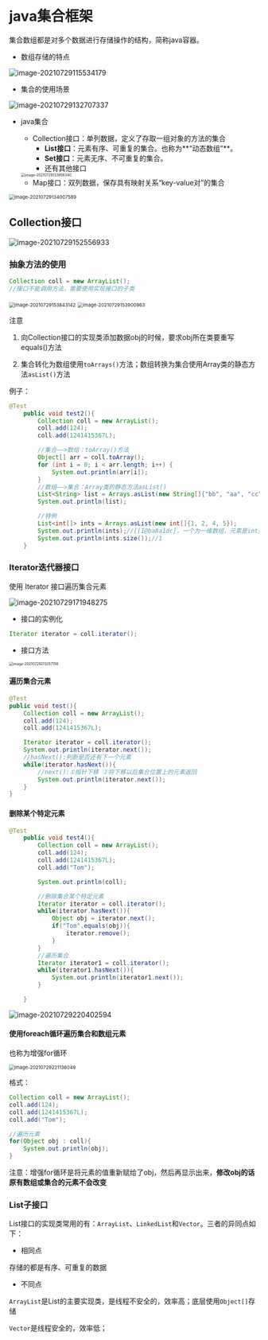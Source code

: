 # java集合框架

集合数组都是对多个数据进行存储操作的结构，简称java容器。

- 数组存储的特点

![image-20210729115534179](images/image-20210729115534179.png)

- 集合的使用场景

![image-20210729132707337](images/image-20210729132707337.png)

- java集合
  - Collection接口：单列数据，定义了存取一组对象的方法的集合
    - **List接口**：元素有序、可重复的集合。也称为**“动态数组”**。
    - **Set接口**：元素无序、不可重复的集合。
    - 还有其他接口

  <img src="images/image-20210729133956340.png" alt="image-20210729133956340" style="zoom:50%;" />

  - Map接口：双列数据，保存具有映射关系“key-value对”的集合

<img src="images/image-20210729134007589.png" alt="image-20210729134007589" style="zoom:67%;" />

## Collection接口

![image-20210729152556933](images/image-20210729152556933.png)

### 抽象方法的使用

```java
Collection coll = new ArrayList();
//接口不能调用方法，需要使用实现接口的子类
```

<img src="images/image-20210729153843142.png" alt="image-20210729153843142" style="zoom: 67%;" />

<img src="images/image-20210729153900963.png" alt="image-20210729153900963" style="zoom:67%;" />

注意 

1. 向Collection接口的实现类添加数据obj的时候，要求obj所在类要重写equals()方法

2. 集合转化为数组使用`toArrays()`方法；数组转换为集合使用Array类的静态方法`asList()`方法

例子：

```java
@Test
    public void test2(){
        Collection coll = new ArrayList();
        coll.add(124);
        coll.add(1241415367L);

        //集合——>数组：toArray()方法
        Object[] arr = coll.toArray();
        for (int i = 0; i < arr.length; i++) {
            System.out.println(arr[i]);
        }
        //数组——>集合：Array类的静态方法asList()
        List<String> list = Arrays.asList(new String[]{"bb", "aa", "cc"});
        System.out.println(list);

        //特例
        List<int[]> ints = Arrays.asList(new int[]{1, 2, 4, 5});
        System.out.println(ints);//[[I@ba8a1dc]，一个为一维数组，元素是int类型
        System.out.println(ints.size());//1
    }
```

### Iterator迭代器接口

使用 Iterator 接口遍历集合元素

![image-20210729171948275](images/image-20210729171948275.png)

- 接口的实例化

```java
Iterator iterator = coll.iterator();
```

- 接口方法

<img src="images/image-20210729213257158.png" alt="image-20210729213257158" style="zoom:50%;" />

#### 遍历集合元素

```java
@Test
public void test(){
    Collection coll = new ArrayList();
    coll.add(124);
    coll.add(1241415367L);

    Iterator iterator = coll.iterator();
    System.out.println(iterator.next());
    //hasNext():判断是否还有下一个元素
    while(iterator.hasNext()){
        //next():①指针下移 ②将下移以后集合位置上的元素返回
        System.out.println(iterator.next());
    }
}
```

#### 删除某个特定元素

```java
@Test
    public void test4(){
        Collection coll = new ArrayList();
        coll.add(124);
        coll.add(1241415367L);
        coll.add("Tom");

        System.out.println(coll);

        //删除集合某个特定元素
        Iterator iterator = coll.iterator();
        while(iterator.hasNext()){
            Object obj = iterator.next();
            if("Tom".equals(obj)){
                iterator.remove();
            }
        }
        //遍历集合
        Iterator iterator1 = coll.iterator();
        while(iterator1.hasNext()){
            System.out.println(iterator1.next());
        }

    }
```

![image-20210729220402594](images/image-20210729220402594.png)

#### 使用foreach循环遍历集合和数组元素

也称为增强for循环

<img src="images/image-20210729221136049.png" alt="image-20210729221136049" style="zoom: 67%;" />

格式：

```java
Collection coll = new ArrayList();
coll.add(124);
coll.add(1241415367L);
coll.add("Tom");

//遍历元素
for(Object obj : coll){
    System.out.println(obj);
}

```

注意：增强for循环是将元素的值重新赋给了obj，然后再显示出来，**修改obj的话原有数组或集合的元素不会改变**

### List子接口

List接口的实现类常用的有：`ArrayList`、`LinkedList`和`Vector`。三者的异同点如下：

- 相同点

存储的都是有序、可重复的数据

- 不同点

`ArrayList`是List的主要实现类，是线程不安全的，效率高；底层使用`Object[]`存储



`Vector`是线程安全的，效率低；
